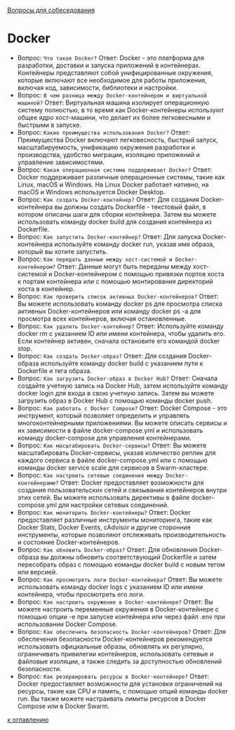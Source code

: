 [Вопросы для собеседования](README.md)

# Docker

- Вопрос: `Что такое Docker?`
  Ответ: Docker - это платформа для разработки, доставки и запуска приложений в контейнерах. Контейнеры представляют собой унифицированные окружения, которые включают все необходимое для работы приложения, включая код, зависимости, библиотеки и настройки.
- Вопрос: `В чем разница между Docker-контейнером и виртуальной машиной?`
 Ответ: Виртуальная машина изолирует операционную систему полностью, в то время как Docker-контейнеры используют общее ядро хост-машини, что делает их более легковесными и быстрыми в запуске.
- Вопрос: `Какие преимущества использования Docker?`
	Ответ: Преимущества Docker включают легковесность, быстрый запуск, масштабируемость, унификацию окружения разработки и производства, удобство миграции, изоляцию приложений и управление зависимостями.
- Вопрос: `Какая операционная система поддерживает Docker?`
	Ответ: Docker поддерживает различные операционные системы, такие как Linux, macOS и Windows. На Linux Docker работает нативно, на macOS и Windows используется Docker Desktop.
- Вопрос: `Как создать Docker-контейнер?`
	Ответ: Для создания Docker-контейнера вы должны создать Dockerfile - текстовый файл, в котором описаны шаги для сборки контейнера. Затем вы можете использовать команду docker build для создания контейнера из Dockerfile.
- Вопрос: `Как запустить Docker-контейнер?`
	Ответ: Для запуска Docker-контейнера используйте команду docker run, указав имя образа, который вы хотите запустить.
- Вопрос: `Как передать данные между хост-системой и Docker-контейнером?`
	Ответ: Данные могут быть переданы между хост-системой и Docker-контейнером с помощью привязки портов хоста к портам контейнера или с помощью монтирования директорий хоста в контейнер.
- Вопрос: `Как проверить список активных Docker-контейнеров?`
	Ответ: Вы можете использовать команду docker ps для просмотра списка активных Docker-контейнеров или команду docker ps -a для просмотра всех контейнеров, включая остановленные.
- Вопрос: `Как удалить Docker-контейнер?`
	Ответ: Используйте команду docker rm с указанием ID или имени контейнера, чтобы удалить его. Если контейнер активен, сначала остановите его командой docker stop.
- Вопрос: `Как создать Docker-образ?`
	Ответ: Для создания Docker-образа используйте команду docker build с указанием пути к Dockerfile и тега образа.
- Вопрос: `Как загрузить Docker-образ в Docker Hub?`
	Ответ: Сначала создайте учетную запись на Docker Hub, затем используйте команду docker login для входа в свою учетную запись. Затем вы можете загрузить образ в Docker Hub с помощью команды docker push.
- Вопрос: `Как работать с Docker Compose?`
	Ответ: Docker Compose - это инструмент, который позволяет определить и управлять многоконтейнерными приложениями. Вы можете описать сервисы и их зависимости в файле docker-compose.yml и использовать команду docker-compose для управления контейнерами.
- Вопрос: `Как масштабировать Docker-сервисы?`
	Ответ: Вы можете масштабировать Docker-сервисы, указав количество реплик для каждого сервиса в файле docker-compose.yml или с помощью команды docker service scale для сервисов в Swarm-кластере.
- Вопрос: `Как настроить сетевые соединения между Docker-контейнерами?`
	Ответ: Docker предоставляет возможности для создания пользовательских сетей и связывания контейнеров внутри этих сетей. Вы можете использовать директивы в файле docker-compose.yml для настройки сетевых соединений.
- Вопрос: `Как мониторить Docker-контейнеры?`
	Ответ: Docker предоставляет различные инструменты мониторинга, такие как Docker Stats, Docker Events, cAdvisor и другие сторонние инструменты, которые позволяют отслеживать производительность и состояние Docker-контейнеров.
 - Вопрос: `Как обновить Docker-образ?`
	Ответ: Для обновления Docker-образа вы должны обновить соответствующий Dockerfile и затем пересобрать образ с помощью команды docker build с новым тегом или версией.
- Вопрос: `Как просмотреть логи Docker-контейнера?`
	Ответ: Вы можете использовать команду docker logs с указанием ID или имени контейнера, чтобы просмотреть его логи.
- Вопрос: `Как настроить окружение в Docker-контейнере?`
	Ответ: Вы можете настроить переменные окружения в Docker-контейнере с помощью опции -e при запуске контейнера или через файл .env при использовании Docker Compose.
- Вопрос: `Как обеспечить безопасность Docker-контейнеров?`
	Ответ: Для обеспечения безопасности Docker-контейнеров рекомендуется использовать официальные образы, обновлять их регулярно, ограничивать привилегии контейнеров, использовать сетевые и файловые изоляции, а также следить за доступностью обновлений безопасности.
- Вопрос: `Как резервировать ресурсы в Docker-контейнере?`
	Ответ: Docker предоставляет возможности для установки ограничений на ресурсы, такие как CPU и память, с помощью опций команды docker run. Вы также можете настраивать лимиты ресурсов в Docker Compose или в Docker Swarm.

[к оглавлению](#SOLID)